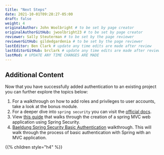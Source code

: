 ```yaml
---
title: "Next Steps"
date: 2021-10-01T09:28:27-05:00
draft: false
weight: 4
originalAuthor: John Woolbright # to be set by page creator
originalAuthorGitHub: jwoolbright23 # to be set by page creator
reviewer: Sally Steuterman # to be set by the page reviewer
reviewerGitHub: gildedgardenia # to be set by the page reviewer
lastEditor: Ben Clark # update any time edits are made after review
lastEditorGitHub: brclark # update any time edits are made after review
lastMod: # UPDATE ANY TIME CHANGES ARE MADE
---
```


## Additional Content

Now that you have successfully added authentication to an existing project you can further explore the topics below:

1. For a walkthrough on how to add roles and privileges to user accounts, take a look at the bonus module.
1. For a deeper dive into `spring security` you can visit the [official docs](https://spring.io/projects/spring-security).
1. View [this guide](https://spring.io/guides/gs/securing-web/) that walks through the creation of a spring MVC web application using Spring Security.
1. [Baeldung Spring Security Basic Authentication](https://www.baeldung.com/spring-security-basic-authentication) walkthrough. This will walk through the process of basic authentication with Spring with an MVC application.

{{% children style="h4" %}}
